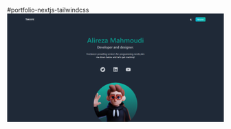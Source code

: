 #portfolio-nextjs-tailwindcss
![portfolio-nextjs-tailwindcss preview image](https://github.com/yaroofie/portfolio-nextjs-tailwindcss/raw/master/preview.png)